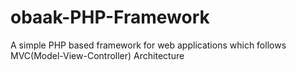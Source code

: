 # obaak-PHP-Framework
A simple PHP based framework for web applications which follows MVC(Model-View-Controller) Architecture
